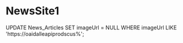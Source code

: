 # NewsSite1

UPDATE News_Articles
SET imageUrl = NULL
WHERE imageUrl LIKE 'https://oaidalleapiprodscus%';